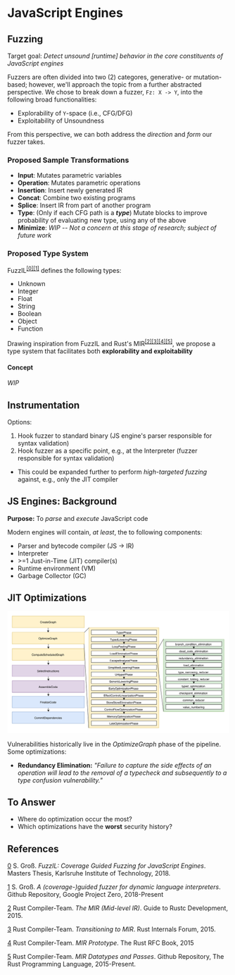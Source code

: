 # JavaScript Engines
## Fuzzing
Target goal: _Detect unsound [runtime] behavior in the core constituents of JavaScript engines_

Fuzzers are often divided into two (2) categores, generative- or mutation-based; however, we'll approach the topic from a further abstracted perspective. We chose to break down a fuzzer, `Fz: X -> Y`, into the following broad functionalities:

- Explorability of `Y`-space (i.e., CFG/DFG)
- Exploitability of Unsoundness

From this perspective, we can both address the _direction_ and _form_ our fuzzer takes.

### Proposed Sample Transformations
- **Input**: Mutates parametric variables
- **Operation**: Mutates parametric operations
- **Insertion**: Insert newly generated IR
- **Concat**: Combine two existing programs
- **Splice**: Insert IR from part of another program
- **Type**: (Only if each CFG path is a **_type_**) Mutate blocks to improve probability of evaluating new type, using any of the above
- **Minimize**: _WIP -- Not a concern at this stage of research; subject of future work_

### Proposed Type System
FuzzIL<sup>[[0]][fuzzil-thesis][[1]][fuzzilli]</sup> defines the following types:
- Unknown
- Integer
- Float
- String
- Boolean
- Object
- Function

Drawing inspiration from FuzzIL and Rust's MIR<sup>[[2]][mir][[3]][mir-transition][[4]][mir-rfc][[5]][mir-src]</sup>, we propose a type system that facilitates both **explorability and exploitability**

#### Concept
_WIP_

## Instrumentation
Options:
1. Hook fuzzer to standard binary (JS engine's parser responsible for syntax validation)
1. Hook fuzzer as a specific point, e.g., at the Interpreter (fuzzer responsible for syntax validation)
  - This could be expanded further to perform _high-targeted fuzzing_ against, e.g., only the JIT compiler

## JS Engines: Background
**Purpose:** To _parse_ and _execute_ JavaScript code

Modern engines will contain, _at least_, the to following components:
- Parser and bytecode compiler (JS -> IR)
- Interpreter
- \>=1 Just-in-Time (JIT) compiler(s)
- Runtime environment (VM)
- Garbage Collector (GC)

## JIT Optimizations
<p align="center">
  <img width=1000px src="img/turbo-pipeline3.png" alt="Turbofan JIT Pipeline">
</p>

Vulnerabilities historically live in the _OptimizeGraph_ phase of the pipeline. Some optimizations:
- **Redundancy Elimination:** _"Failure to capture the side effects of an operation will lead to the removal of a typecheck
   and subsequently to a type confusion vulnerability."_

## To Answer
- Where do optimization occur the most?
- Which optimizations have the **worst** security history?



## References
[0][fuzzil-thesis]
S. Groß. _FuzzIL: Coverage Guided Fuzzing for JavaScript Engines_. Masters Thesis, Karlsruhe Institute of Technology, 2018.

[1][fuzzilli]
S. Groß. _A (coverage-)guided fuzzer for dynamic language interpreters_. Github Repository, Google Project Zero, 2018-Present 

[2][mir]
Rust Compiler-Team. _The MIR (Mid-level IR)_. Guide to Rustc Development, 2015.

[3][mir-transition]
Rust Compiler-Team. _Transitioning to MIR_. Rust Internals Forum, 2015.

[4][mir-rfc]
Rust Compiler-Team. _MIR Prototype_. The Rust RFC Book, 2015 

[5][mir-src]
Rust Compiler-Team. _MIR Datatypes and Passes_. Github Repository, The Rust Programming Language, 2015-Present.


[fuzzil-thesis]: https://saelo.github.io/papers/thesis.pdf
[fuzzilli]: https://github.com/googleprojectzero/fuzzilli

[mir]: https://rustc-dev-guide.rust-lang.org/mir/index.html
[mir-transition]: https://internals.rust-lang.org/t/transitioning-to-mir/2706

[mir-rfc]: https://rust-lang.github.io/rfcs/1211-mir.html#prototype
[mir-src]: https://github.com/rust-lang/rust/blob/c4fe25d8613a32dcd71e5258c22ff5685f12d4c3/compiler/rustc_middle/src/mir/mod.rs

